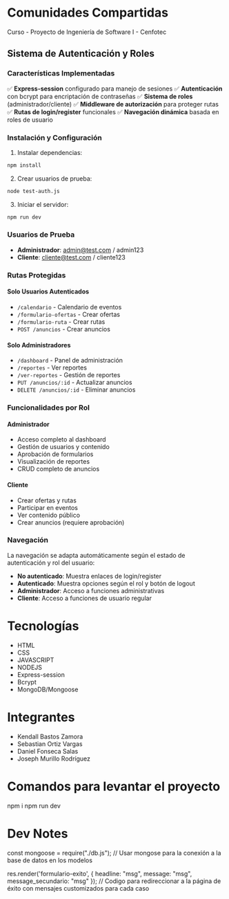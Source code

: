# Comunidades Compartidas

Curso - Proyecto de Ingeniería de Software I - Cenfotec

## Sistema de Autenticación y Roles

### Características Implementadas

✅ **Express-session** configurado para manejo de sesiones
✅ **Autenticación** con bcrypt para encriptación de contraseñas
✅ **Sistema de roles** (administrador/cliente)
✅ **Middleware de autorización** para proteger rutas
✅ **Rutas de login/register** funcionales
✅ **Navegación dinámica** basada en roles de usuario

### Instalación y Configuración

1. Instalar dependencias:

```bash
npm install
```

2. Crear usuarios de prueba:

```bash
node test-auth.js
```

3. Iniciar el servidor:

```bash
npm run dev
```

### Usuarios de Prueba

- **Administrador**: admin@test.com / admin123
- **Cliente**: cliente@test.com / cliente123

### Rutas Protegidas

#### Solo Usuarios Autenticados

- `/calendario` - Calendario de eventos
- `/formulario-ofertas` - Crear ofertas
- `/formulario-ruta` - Crear rutas
- `POST /anuncios` - Crear anuncios

#### Solo Administradores

- `/dashboard` - Panel de administración
- `/reportes` - Ver reportes
- `/ver-reportes` - Gestión de reportes
- `PUT /anuncios/:id` - Actualizar anuncios
- `DELETE /anuncios/:id` - Eliminar anuncios

### Funcionalidades por Rol

#### Administrador

- Acceso completo al dashboard
- Gestión de usuarios y contenido
- Aprobación de formularios
- Visualización de reportes
- CRUD completo de anuncios

#### Cliente

- Crear ofertas y rutas
- Participar en eventos
- Ver contenido público
- Crear anuncios (requiere aprobación)

### Navegación

La navegación se adapta automáticamente según el estado de autenticación y rol del usuario:

- **No autenticado**: Muestra enlaces de login/register
- **Autenticado**: Muestra opciones según el rol y botón de logout
- **Administrador**: Acceso a funciones administrativas
- **Cliente**: Acceso a funciones de usuario regular

# Tecnologías

- HTML
- CSS
- JAVASCRIPT
- NODEJS
- Express-session
- Bcrypt
- MongoDB/Mongoose

# Integrantes

- Kendall Bastos Zamora
- Sebastian Ortiz Vargas
- Daniel Fonseca Salas
- Joseph Murillo Rodríguez

# Comandos para levantar el proyecto

npm i
npm run dev

# Dev Notes

const mongoose = require("./db.js"); // Usar mongose para la conexión a la base de datos en los modelos

res.render('formulario-exito', { headline: "msg", message: "msg", message_secundario: "msg" }); // Codigo para
redireccionar a la página de éxito con mensajes customizados para cada caso
